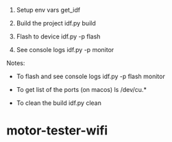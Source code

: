 1. Setup env vars
  get_idf

2. Build the project
  idf.py build

3. Flash to device
  idf.py -p <port> flash

4. See console logs
  idf.py -p <port> monitor

Notes:

- To flash and see console logs
  idf.py -p <port> flash monitor

- To get list of the ports (on macos)
  ls /dev/cu.*

- To clean the build
  idf.py clean
# motor-tester-wifi
